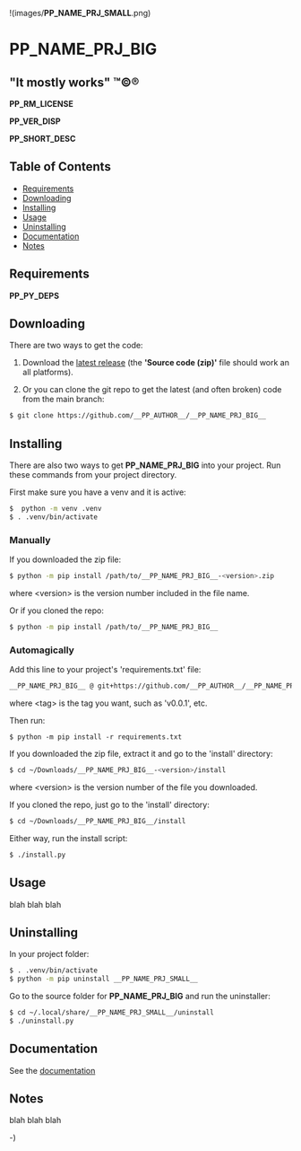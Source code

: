 <!----------------------------------------------------------------------------->
<!-- Project : __PP_NAME_PRJ_BIG__                             /          \  -->
<!-- Filename: __PP_README_FILE__                             |     ()     | -->
<!-- Date    : __PP_DATE__                                    |            | -->
<!-- Author  : __PP_AUTHOR__                                  |   \____/   | -->
<!-- License : __PP_LICENSE_NAME__                             \          /  -->
<!----------------------------------------------------------------------------->

!(images/__PP_NAME_PRJ_SMALL__.png)
# __PP_NAME_PRJ_BIG__

## "It mostly works" ™©®

__PP_RM_LICENSE__

<!-- __RM_VERSION__ -->
__PP_VER_DISP__
<!-- __RM_VERSION__ -->

<!-- __RM_SHORT_DESC__ -->
__PP_SHORT_DESC__
<!-- __RM_SHORT_DESC__ -->

<!-- __RM_SCREENSHOT__ -->
<!-- __RM_SCREENSHOT__ -->

## Table of Contents
- [Requirements](#requirements)
- [Downloading](#downloading)
- [Installing](#installing)
- [Usage](#usage)
- [Uninstalling](#uninstalling)
- [Documentation](#documentation)
- [Notes](#notes)

## Requirements
<!-- __RM_DEPS__ -->
__PP_PY_DEPS__
<!-- __RM_DEPS__ -->

## Downloading

There are two ways to get the code:

1. Download the [latest
release](https://github.com/__PP_AUTHOR__/__PP_NAME_PRJ_BIG__/releases/latest)
(the **'Source code (zip)'** file should work an all platforms).

2. Or you can clone the git repo to get the latest (and often broken) code from
   the main branch:
```bash
$ git clone https://github.com/__PP_AUTHOR__/__PP_NAME_PRJ_BIG__
```

## Installing
<!-- __RM_PKG__ -->
There are also two ways to get __PP_NAME_PRJ_BIG__ into your project.
Run these commands from your project directory.

First make sure you have a venv and it is active:
```bash
$  python -m venv .venv
$ . .venv/bin/activate
```

### Manually

If you downloaded the zip file:
```bash
$ python -m pip install /path/to/__PP_NAME_PRJ_BIG__-<version>.zip
```
where \<version\> is the version number included in the file name.

Or if you cloned the repo:
```bash
$ python -m pip install /path/to/__PP_NAME_PRJ_BIG__
```

### Automagically
Add this line to your project's 'requirements.txt' file:
```bash
__PP_NAME_PRJ_BIG__ @ git+https://github.com/__PP_AUTHOR__/__PP_NAME_PRJ_BIG__@<tag>
```
where \<tag\> is the tag you want, such as 'v0.0.1', etc.

Then run:
```
$ python -m pip install -r requirements.txt
```
<!-- __RM_PKG__ -->
<!-- __RM_APP__ -->
If you downloaded the zip file, extract it and go to the 'install' directory:
```bash
$ cd ~/Downloads/__PP_NAME_PRJ_BIG__-<version>/install
```
where \<version\> is the version number of the file you downloaded.

If you cloned the repo, just go to the 'install' directory:
```bash
$ cd ~/Downloads/__PP_NAME_PRJ_BIG__/install
```

Either way, run the install script:
```bash
$ ./install.py
```
<!-- __RM_APP__ -->

## Usage
blah blah blah

## Uninstalling
<!-- __RM_PKG__ -->
In your project folder:
```bash
$ . .venv/bin/activate
$ python -m pip uninstall __PP_NAME_PRJ_SMALL__
```
<!-- __RM_PKG__ -->
<!-- __RM_APP__ -->
Go to the source folder for __PP_NAME_PRJ_BIG__ and run the uninstaller:
```bash
$ cd ~/.local/share/__PP_NAME_PRJ_SMALL__/uninstall
$ ./uninstall.py
```
<!-- __RM_APP__ -->

## Documentation
See the [documentation](__PP_AUTHOR__.github.io/__PP_NAME_PRJ_BIG__)

## Notes
blah blah blah

-)
<!-- -) -->
